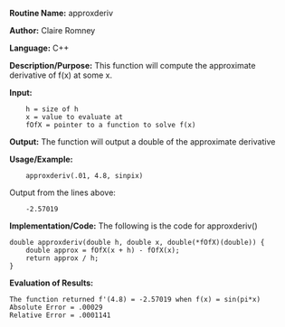 **Routine Name:**       approxderiv

**Author:** Claire Romney

**Language:** C++

**Description/Purpose:** This function will compute the approximate derivative of f(x) at some x.

**Input:** 
        
        h = size of h
        x = value to evaluate at
        fOfX = pointer to a function to solve f(x)

**Output:** The function will output a double of the approximate derivative

**Usage/Example:**

        approxderiv(.01, 4.8, sinpix)
       
Output from the lines above:

        -2.57019
  
**Implementation/Code:** The following is the code for approxderiv()

    double approxderiv(double h, double x, double(*fOfX)(double)) {
	    double approx = fOfX(x + h) - fOfX(x);
	    return approx / h;
    }
    
**Evaluation of Results:**

    The function returned f'(4.8) = -2.57019 when f(x) = sin(pi*x)
    Absolute Error = .00029
    Relative Error = .0001141

